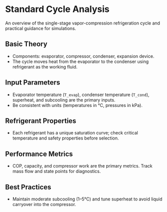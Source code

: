 # Standard Cycle Analysis

An overview of the single-stage vapor-compression refrigeration cycle and practical guidance for simulations.

## Basic Theory

- Components: evaporator, compressor, condenser, expansion device.
- The cycle moves heat from the evaporator to the condenser using refrigerant as the working fluid.

## Input Parameters

- Evaporator temperature (`T_evap`), condenser temperature (`T_cond`), superheat, and subcooling are the primary inputs.
- Be consistent with units (temperatures in °C, pressures in kPa).

## Refrigerant Properties

- Each refrigerant has a unique saturation curve; check critical temperature and safety properties before selection.

## Performance Metrics

- COP, capacity, and compressor work are the primary metrics. Track mass flow and state points for diagnostics.

## Best Practices

- Maintain moderate subcooling (1–5°C) and tune superheat to avoid liquid carryover into the compressor.
